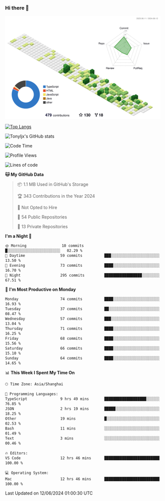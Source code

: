 ### Hi there 👋

![](./profile-3d-contrib/profile-green-animate.svg)

 

[![Top Langs](https://github-readme-stats.vercel.app/api/top-langs/?username=tonyljx)](https://github.com/anuraghazra/github-readme-stats)

![Tonyljx's GitHub stats](https://github-readme-stats.vercel.app/api?username=tonyljx&theme=default&show_icons=true)

 

<!--START_SECTION:waka-->
![Code Time](http://img.shields.io/badge/Code%20Time-407%20hrs%2054%20mins-blue)

![Profile Views](http://img.shields.io/badge/Profile%20Views-5-blue)

![Lines of code](https://img.shields.io/badge/From%20Hello%20World%20I%27ve%20Written-421.0%20thousand%20lines%20of%20code-blue)

**🐱 My GitHub Data** 

> 📦 1.1 MB Used in GitHub's Storage 
 > 
> 🏆 343 Contributions in the Year 2024
 > 
> 🚫 Not Opted to Hire
 > 
> 📜 54 Public Repositories 
 > 
> 🔑 13 Private Repositories 
 > 
**I'm a Night 🦉** 

```text
🌞 Morning                10 commits          █░░░░░░░░░░░░░░░░░░░░░░░░   02.29 % 
🌆 Daytime                59 commits          ███░░░░░░░░░░░░░░░░░░░░░░   13.50 % 
🌃 Evening                73 commits          ████░░░░░░░░░░░░░░░░░░░░░   16.70 % 
🌙 Night                  295 commits         █████████████████░░░░░░░░   67.51 % 
```
📅 **I'm Most Productive on Monday** 

```text
Monday                   74 commits          ████░░░░░░░░░░░░░░░░░░░░░   16.93 % 
Tuesday                  37 commits          ██░░░░░░░░░░░░░░░░░░░░░░░   08.47 % 
Wednesday                57 commits          ███░░░░░░░░░░░░░░░░░░░░░░   13.04 % 
Thursday                 71 commits          ████░░░░░░░░░░░░░░░░░░░░░   16.25 % 
Friday                   68 commits          ████░░░░░░░░░░░░░░░░░░░░░   15.56 % 
Saturday                 66 commits          ████░░░░░░░░░░░░░░░░░░░░░   15.10 % 
Sunday                   64 commits          ████░░░░░░░░░░░░░░░░░░░░░   14.65 % 
```


📊 **This Week I Spent My Time On** 

```text
🕑︎ Time Zone: Asia/Shanghai

💬 Programming Languages: 
TypeScript               9 hrs 49 mins       ███████████████████░░░░░░   76.85 % 
JSON                     2 hrs 19 mins       █████░░░░░░░░░░░░░░░░░░░░   18.25 % 
Other                    19 mins             █░░░░░░░░░░░░░░░░░░░░░░░░   02.53 % 
Bash                     11 mins             ░░░░░░░░░░░░░░░░░░░░░░░░░   01.49 % 
Text                     3 mins              ░░░░░░░░░░░░░░░░░░░░░░░░░   00.46 % 

🔥 Editors: 
VS Code                  12 hrs 46 mins      █████████████████████████   100.00 % 

💻 Operating System: 
Mac                      12 hrs 46 mins      █████████████████████████   100.00 % 
```


 Last Updated on 12/06/2024 01:00:30 UTC
<!--END_SECTION:waka-->
